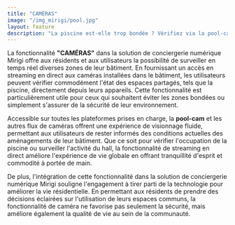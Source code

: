```yaml
---
title: "CAMÉRAS"
image: "/img_mirigi/pool.jpg"
layout: feature
description: "La piscine est-elle trop bondée ? Vérifiez via la pool-cam ! La diffusion en direct des caméras installées dans le bâtiment est disponible sur toutes les plateformes prises en charge."
---
```

La fonctionnalité **"CAMÉRAS"** dans la solution de conciergerie numérique Mirigi offre aux résidents et aux utilisateurs la possibilité de surveiller en temps réel diverses zones de leur bâtiment. En fournissant un accès en streaming en direct aux caméras installées dans le bâtiment, les utilisateurs peuvent vérifier commodément l'état des espaces partagés, tels que la piscine, directement depuis leurs appareils. Cette fonctionnalité est particulièrement utile pour ceux qui souhaitent éviter les zones bondées ou simplement s'assurer de la sécurité de leur environnement.

Accessible sur toutes les plateformes prises en charge, la **pool-cam** et les autres flux de caméras offrent une expérience de visionnage fluide, permettant aux utilisateurs de rester informés des conditions actuelles des aménagements de leur bâtiment. Que ce soit pour vérifier l'occupation de la piscine ou surveiller l'activité du hall, la fonctionnalité de streaming en direct améliore l'expérience de vie globale en offrant tranquillité d'esprit et commodité à portée de main.

De plus, l'intégration de cette fonctionnalité dans la solution de conciergerie numérique Mirigi souligne l'engagement à tirer parti de la technologie pour améliorer la vie résidentielle. En permettant aux résidents de prendre des décisions éclairées sur l'utilisation de leurs espaces communs, la fonctionnalité de caméra ne favorise pas seulement la sécurité, mais améliore également la qualité de vie au sein de la communauté.





